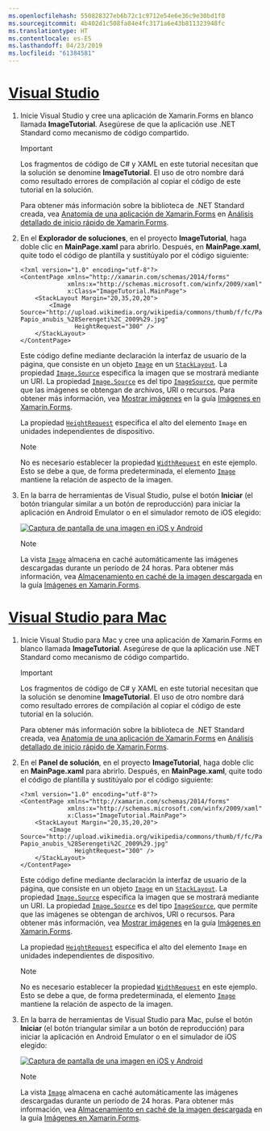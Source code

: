 ```yaml
---
ms.openlocfilehash: 550828327eb6b72c1c9712e54e6e36c9e30bd1f0
ms.sourcegitcommit: 4b402d1c508fa84e4fc3171a6e43b811323948fc
ms.translationtype: HT
ms.contentlocale: es-ES
ms.lasthandoff: 04/23/2019
ms.locfileid: "61384581"
---
```

# <a name="visual-studiotabvswin"></a>[Visual Studio](#tab/vswin)

1. Inicie Visual Studio y cree una aplicación de Xamarin.Forms en blanco llamada **ImageTutorial**. Asegúrese de que la aplicación use .NET Standard como mecanismo de código compartido.

    > [!IMPORTANT]
    > Los fragmentos de código de C# y XAML en este tutorial necesitan que la solución se denomine **ImageTutorial**. El uso de otro nombre dará como resultado errores de compilación al copiar el código de este tutorial en la solución.

    Para obtener más información sobre la biblioteca de .NET Standard creada, vea [Anatomía de una aplicación de Xamarin.Forms](~/get-started/first-app/index.md) en [Análisis detallado de inicio rápido de Xamarin.Forms](~/get-started/first-app/index.md).

1. En el **Explorador de soluciones**, en el proyecto **ImageTutorial**, haga doble clic en **MainPage.xaml** para abrirlo. Después, en **MainPage.xaml**, quite todo el código de plantilla y sustitúyalo por el código siguiente:

    ```xaml
    <?xml version="1.0" encoding="utf-8"?>
    <ContentPage xmlns="http://xamarin.com/schemas/2014/forms"
                 xmlns:x="http://schemas.microsoft.com/winfx/2009/xaml"
                 x:Class="ImageTutorial.MainPage">
        <StackLayout Margin="20,35,20,20">
            <Image Source="http://upload.wikimedia.org/wikipedia/commons/thumb/f/fc/Papio_anubis_%28Serengeti%2C_2009%29.jpg/200px-Papio_anubis_%28Serengeti%2C_2009%29.jpg"
                   HeightRequest="300" />
        </StackLayout>
    </ContentPage>
    ```

    Este código define mediante declaración la interfaz de usuario de la página, que consiste en un objeto [`Image`](xref:Xamarin.Forms.Image) en un [`StackLayout`](xref:Xamarin.Forms.StackLayout). La propiedad [`Image.Source`](xref:Xamarin.Forms.Image.Source) especifica la imagen que se mostrará mediante un URI. La propiedad [`Image.Source`](xref:Xamarin.Forms.Image.Source) es del tipo [`ImageSource`](xref:Xamarin.Forms.ImageSource), que permite que las imágenes se obtengan de archivos, URI o recursos. Para obtener más información, vea [Mostrar imágenes](~/xamarin-forms/user-interface/images.md#displaying-images) en la guía [Imágenes en Xamarin.Forms](~/xamarin-forms/user-interface/images.md).

    La propiedad [`HeightRequest`](xref:Xamarin.Forms.VisualElement) especifica el alto del elemento `Image` en unidades independientes de dispositivo.

    > [!NOTE]
    > No es necesario establecer la propiedad [`WidthRequest`](xref:Xamarin.Forms.VisualElement.WidthRequest) en este ejemplo. Esto se debe a que, de forma predeterminada, el elemento [`Image`](xref:Xamarin.Forms.Image) mantiene la relación de aspecto de la imagen.

1. En la barra de herramientas de Visual Studio, pulse el botón **Iniciar** (el botón triangular similar a un botón de reproducción) para iniciar la aplicación en Android Emulator o en el simulador remoto de iOS elegido:

    [![Captura de pantalla de una imagen en iOS y Android](../images/create-image.png "Vista de imagen donde se muestra una imagen")](../images/create-image-large.png#lightbox "Vista de imagen donde se muestra una imagen")

    > [!NOTE]
    > La vista [`Image`](xref:Xamarin.Forms.Image) almacena en caché automáticamente las imágenes descargadas durante un período de 24 horas. Para obtener más información, vea [Almacenamiento en caché de la imagen descargada](~/xamarin-forms/user-interface/images.md#downloaded-image-caching) en la guía [Imágenes en Xamarin.Forms](~/xamarin-forms/user-interface/images.md).

# <a name="visual-studio-for-mactabvsmac"></a>[Visual Studio para Mac](#tab/vsmac)

1. Inicie Visual Studio para Mac y cree una aplicación de Xamarin.Forms en blanco llamada **ImageTutorial**. Asegúrese de que la aplicación use .NET Standard como mecanismo de código compartido.

    > [!IMPORTANT]
    > Los fragmentos de código de C# y XAML en este tutorial necesitan que la solución se denomine **ImageTutorial**. El uso de otro nombre dará como resultado errores de compilación al copiar el código de este tutorial en la solución.

    Para obtener más información sobre la biblioteca de .NET Standard creada, vea [Anatomía de una aplicación de Xamarin.Forms](~/get-started/first-app/index.md) en [Análisis detallado de inicio rápido de Xamarin.Forms](~/get-started/first-app/index.md).

1. En el **Panel de solución**, en el proyecto **ImageTutorial**, haga doble clic en **MainPage.xaml** para abrirlo. Después, en **MainPage.xaml**, quite todo el código de plantilla y sustitúyalo por el código siguiente:

    ```xaml
    <?xml version="1.0" encoding="utf-8"?>
    <ContentPage xmlns="http://xamarin.com/schemas/2014/forms"
                 xmlns:x="http://schemas.microsoft.com/winfx/2009/xaml"
                 x:Class="ImageTutorial.MainPage">
        <StackLayout Margin="20,35,20,20">
            <Image Source="http://upload.wikimedia.org/wikipedia/commons/thumb/f/fc/Papio_anubis_%28Serengeti%2C_2009%29.jpg/200px-Papio_anubis_%28Serengeti%2C_2009%29.jpg"
                   HeightRequest="300" />
        </StackLayout>
    </ContentPage>
    ```

    Este código define mediante declaración la interfaz de usuario de la página, que consiste en un objeto [`Image`](xref:Xamarin.Forms.Image) en un [`StackLayout`](xref:Xamarin.Forms.StackLayout). La propiedad [`Image.Source`](xref:Xamarin.Forms.Image.Source) especifica la imagen que se mostrará mediante un URI. La propiedad [`Image.Source`](xref:Xamarin.Forms.Image.Source) es del tipo [`ImageSource`](xref:Xamarin.Forms.ImageSource), que permite que las imágenes se obtengan de archivos, URI o recursos. Para obtener más información, vea [Mostrar imágenes](~/xamarin-forms/user-interface/images.md#displaying-images) en la guía [Imágenes en Xamarin.Forms](~/xamarin-forms/user-interface/images.md).

    La propiedad [`HeightRequest`](xref:Xamarin.Forms.VisualElement) especifica el alto del elemento `Image` en unidades independientes de dispositivo.

    > [!NOTE]
    > No es necesario establecer la propiedad [`WidthRequest`](xref:Xamarin.Forms.VisualElement.WidthRequest) en este ejemplo. Esto se debe a que, de forma predeterminada, el elemento [`Image`](xref:Xamarin.Forms.Image) mantiene la relación de aspecto de la imagen.

1. En la barra de herramientas de Visual Studio para Mac, pulse el botón **Iniciar** (el botón triangular similar a un botón de reproducción) para iniciar la aplicación en Android Emulator o en el simulador de iOS elegido:

    [![Captura de pantalla de una imagen en iOS y Android](../images/create-image.png "Vista de imagen donde se muestra una imagen")](../images/create-image-large.png#lightbox "Vista de imagen donde se muestra una imagen")

    > [!NOTE]
    > La vista [`Image`](xref:Xamarin.Forms.Image) almacena en caché automáticamente las imágenes descargadas durante un período de 24 horas. Para obtener más información, vea [Almacenamiento en caché de la imagen descargada](~/xamarin-forms/user-interface/images.md#downloaded-image-caching) en la guía [Imágenes en Xamarin.Forms](~/xamarin-forms/user-interface/images.md).
